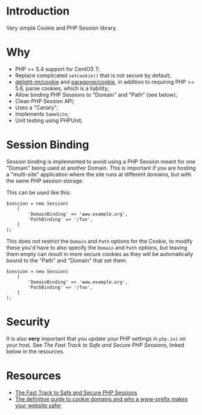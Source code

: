 # Introduction

Very simple Cookie and PHP Session library.

# Why

* PHP >= 5.4 support for CentOS 7;
* Replace complicated `setcookie()` that is not secure by default;
* [delight-im/cookie](https://github.com/delight-im/PHP-Cookie) and 
  [paragonie/cookie](https://github.com/paragonie/PHP-Cookie), in addition to 
  requiring PHP >= 5.6, parse cookies, which is a liability;
* Allow binding PHP Sessions to "Domain" and "Path" (see below);
* Clean PHP Session API;
* Uses a "Canary";
* Implements `SameSite`;
* Unit testing using PHPUnit;

# Session Binding

Session binding is implemented to avoid using a PHP Session meant for one 
"Domain" being used at another Domain. This is important if you are hosting 
a "multi-site" application where the site runs at different domains, but with 
the same PHP session storage.

This can be used like this:

    $session = new Session(
        [
            'DomainBinding' => 'www.example.org',
            'PathBinding' => '/foo',
        ]
    );

This does *not* restrict the `Domain` and `Path` options for the Cookie, to 
modify these you'd have to also specify the `Domain` and `Path` options, but
leaving them empty can result in more secure cookies as they will be 
automatically bound to the "Path" and "Domain" that set them.

    $session = new Session(
        [
            'DomainBinding' => 'www.example.org',
            'PathBinding' => '/foo',
        ]
    );

# Security

It is also **very** important that you update your PHP settings in `php.ini` on 
your host. See _The Fast Track to Safe and Secure PHP Sessions_, linked below
in the resources.
 
# Resources

* [The Fast Track to Safe and Secure PHP Sessions](https://paragonie.com/blog/2015/04/fast-track-safe-and-secure-php-sessions)
* [The definitive guide to cookie domains and why a www-prefix makes your website safer](http://erik.io/blog/2014/03/04/definitive-guide-to-cookie-domains/)

